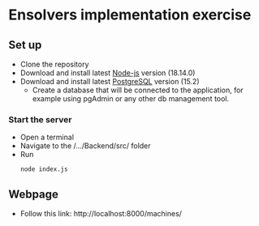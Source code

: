 
# Ensolvers implementation exercise
## Set up
- Clone the repository
- Download and install latest [Node-js](https://nodejs.org/es/download/) version (18.14.0)
- Download and install latest [PostgreSQL](https://www.postgresql.org/download/) version (15.2)
  - Create a database that will be connected to the application, for example using pgAdmin or any other db management tool.

### Start the server
- Open a terminal
- Navigate to the /.../Backend/src/ folder
- Run 
    ```
    node index.js
    ```

## Webpage

- Follow this link: http://localhost:8000/machines/
